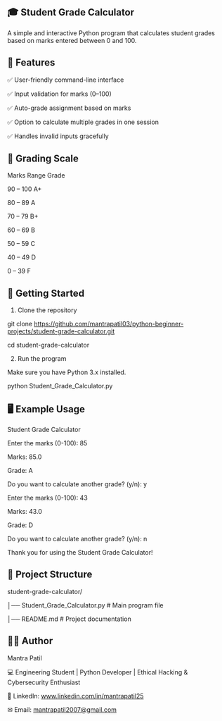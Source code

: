 ## 🎓 Student Grade Calculator






A simple and interactive Python program that calculates student grades based on marks entered between 0 and 100.

## 📌 Features

✅ User-friendly command-line interface

✅ Input validation for marks (0–100)

✅ Auto-grade assignment based on marks

✅ Option to calculate multiple grades in one session

✅ Handles invalid inputs gracefully

## 🧮 Grading Scale

Marks Range	Grade

90 – 100	A+

80 – 89	A

70 – 79	B+


60 – 69	B

50 – 59	C

40 – 49	D

0 – 39	F


## 🚀 Getting Started

1. Clone the repository

git clone https://github.com/mantrapatil03/python-beginner-projects/student-grade-calculator.git

cd student-grade-calculator


2. Run the program

Make sure you have Python 3.x installed.

python Student_Grade_Calculator.py

## 🖥️ Example Usage

Student Grade Calculator

Enter the marks (0-100): 85

Marks: 85.0

Grade: A

Do you want to calculate another grade? (y/n): y

Enter the marks (0-100): 43

Marks: 43.0

Grade: D

Do you want to calculate another grade? (y/n): n

Thank you for using the Student Grade Calculator!

## 📂 Project Structure

student-grade-calculator/

│── Student_Grade_Calculator.py   # Main program file

│── README.md                     # Project documentation

## 👨‍💻 Author

Mantra Patil

💻 Engineering Student | Python Developer | Ethical Hacking & Cybersecurity Enthusiast

💼 LinkedIn: www.linkedin.com/in/mantrapatil25

✉ Email: mantrapatil2007@gmail.com
